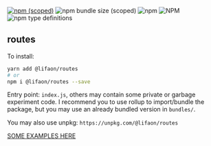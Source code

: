 [![npm (scoped)](https://img.shields.io/npm/v/@lifaon/routes.svg)](https://www.npmjs.com/package/@lifaon/routes)
![npm bundle size (scoped)](https://img.shields.io/bundlephobia/minzip/@lifaon/routes.svg)
![npm](https://img.shields.io/npm/dm/@lifaon/routes.svg)
![NPM](https://img.shields.io/npm/l/@lifaon/routes.svg)
![npm type definitions](https://img.shields.io/npm/types/@lifaon/routes.svg)


## routes ##
To install:
```bash
yarn add @lifaon/routes
# or 
npm i @lifaon/routes --save
```

Entry point: `index.js`, others may contain some private or garbage experiment code. I recommend you to use rollup to import/bundle the package,
but you may use an already bundled version in `bundles/`.

You may also use unpkg: `https://unpkg.com/@lifaon/routes`

[SOME EXAMPLES HERE](./examples/README.md)

